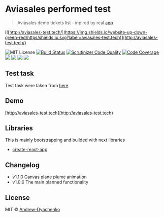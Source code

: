 # Aviasales performed test

> Aviasales demo tickets list - inpired by real [app](https://www.aviasales.ru/)

[![http://aviasales-test.tech/](https://img.shields.io/website-up-down-green-red/https/shields.io.svg?label=aviasales-test.tech)](http://aviasales-test.tech/)

![MIT License](https://img.shields.io/github/license/Andrew-Dyachenko/aviasales-test.svg)
[![Build Status](https://scrutinizer-ci.com/g/Andrew-Dyachenko/aviasales-test/badges/build.png?b=master)](https://scrutinizer-ci.com/g/Andrew-Dyachenko/aviasales-test/build-status/master)
[![Scrutinizer Code Quality](https://scrutinizer-ci.com/g/Andrew-Dyachenko/aviasales-test/badges/quality-score.png?b=master)](https://scrutinizer-ci.com/g/Andrew-Dyachenko/aviasales-test/?branch=master)
[![Code Coverage](https://scrutinizer-ci.com/g/Andrew-Dyachenko/aviasales-test/badges/coverage.png?b=master)](https://scrutinizer-ci.com/g/Andrew-Dyachenko/aviasales-test/?branch=master)
![](https://img.shields.io/github/issues/Andrew-Dyachenko/aviasales-test.svg)
![](https://img.shields.io/github/stars/Andrew-Dyachenko/aviasales-test.svg)
![](https://img.shields.io/github/forks/Andrew-Dyachenko/aviasales-test.svg)
![](https://img.shields.io/github/repo-size/andrew-dyachenko/aviasales-test.svg?style=flat)

## Test task
Test task were taken from [here](https://github.com/KosyanMedia/test-tasks/tree/master/aviasales)

## Demo
[http://aviasales-test.tech](http://aviasales-test.tech)

## Libraries
This is mainly bootstrapping and builded with next libraries
- [create-react-app](https://github.com/facebook/create-react-app)

## Changelog
- v1.1.0 Canvas plane plume animation
- v1.0.0 The main planned functionality

## License

MIT © [Andrew-Dyachenko](https://github.com/Andrew-Dyachenko)
